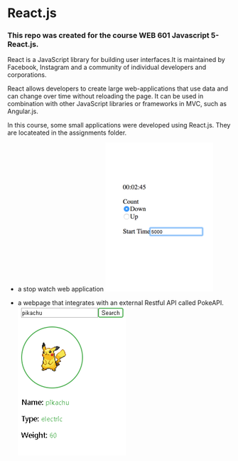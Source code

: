 # React.js
### This repo was created for the course WEB 601 Javascript 5-React.js.

React is a JavaScript library for building user interfaces.It is maintained by Facebook, Instagram and a community of individual developers and corporations.

React allows developers to create large web-applications that use data and can change over time without reloading the page. It can be used in combination with other JavaScript libraries or frameworks in MVC, such as Angular.js.

In this course, some small applications were developed using React.js. They are locateated in the assignments folder.

* a stop watch web application
  ![Stop Watch](/images/stopWatch.png)
    
* a webpage that integrates with an external Restful API called PokeAPI.
  ![API](/images/pokemonAPI.png)


